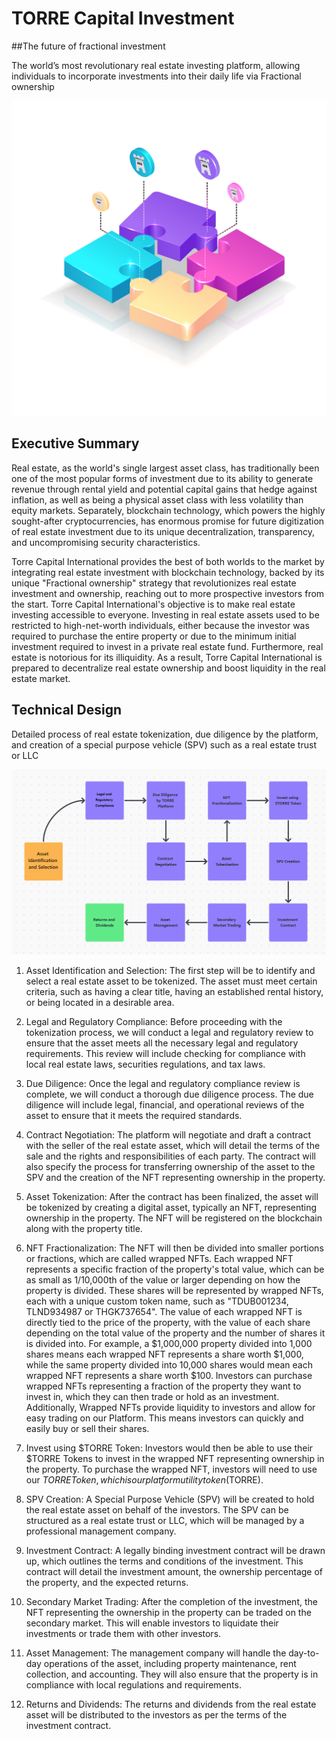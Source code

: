 # TORRE Capital Investment

##The future of fractional investment

The world’s most revolutionary real estate investing platform, allowing individuals to incorporate investments into their daily life via Fractional ownership

![hero](src/public/media/hero.png)

## Executive Summary

Real estate, as the world's single largest asset class, has traditionally been one of the most popular forms of investment due to its ability to generate revenue through rental yield and potential capital gains that hedge against inflation, as well as being a physical asset class with less volatility than equity markets. Separately, blockchain technology, which powers the highly sought-after cryptocurrencies, has enormous promise for future digitization of real estate investment due to its unique decentralization, transparency, and uncompromising security characteristics.

Torre Capital International provides the best of both worlds to the market by integrating real estate investment with blockchain technology, backed by its unique "Fractional ownership" strategy that revolutionizes real estate investment and ownership, reaching out to more prospective investors from the start. Torre Capital International's objective is to make real estate investing accessible to everyone. Investing in real estate assets used to be restricted to high-net-worth individuals, either because the investor was required to purchase the entire property or due to the minimum initial investment required to invest in a private real estate fund. Furthermore, real estate is notorious for its illiquidity. As a result, Torre Capital International is prepared to decentralize real estate ownership and boost liquidity in the real estate market.

## Technical Design

Detailed process of real estate tokenization, due diligence by the platform, and creation of a special purpose vehicle (SPV) such as a real estate trust or LLC

![hero](src/public/media/process.png)

1. Asset Identification and Selection: The first step will be to identify and select a real estate asset to be tokenized. The asset must meet certain criteria, such as having a clear title, having an established rental history, or being located in a desirable area.

2. Legal and Regulatory Compliance: Before proceeding with the tokenization process, we will conduct a legal and regulatory review to ensure that the asset meets all the necessary legal and regulatory requirements. This review will include checking for compliance with local real estate laws, securities regulations, and tax laws.

3. Due Diligence: Once the legal and regulatory compliance review is complete, we will conduct a thorough due diligence process. The due diligence will include legal, financial, and operational reviews of the asset to ensure that it meets the required standards.

4. Contract Negotiation: The platform will negotiate and draft a contract with the seller of the real estate asset, which will detail the terms of the sale and the rights and responsibilities of each party. The contract will also specify the process for transferring ownership of the asset to the SPV and the creation of the NFT representing ownership in the property.

5. Asset Tokenization: After the contract has been finalized, the asset will be tokenized by creating a digital asset, typically an NFT, representing ownership in the property. The NFT will be registered on the blockchain along with the property title. 

6. NFT Fractionalization: The NFT will then be divided into smaller portions or fractions, which are called wrapped NFTs. Each wrapped NFT represents a specific fraction of the property's total value, which can be as small as 1/10,000th of the value or larger depending on how the property is divided. These shares will be represented by wrapped NFTs, each with a unique custom token name, such as "TDUB001234, TLND934987 or THGK737654". The value of each wrapped NFT is directly tied to the price of the property, with the value of each share depending on the total value of the property and the number of shares it is divided into. For example, a $1,000,000 property divided into 1,000 shares means each wrapped NFT represents a share worth $1,000, while the same property divided into 10,000 shares would mean each wrapped NFT represents a share worth $100. Investors can purchase wrapped NFTs representing a fraction of the property they want to invest in, which they can then trade or hold as an investment. Additionally, Wrapped NFTs provide liquidity to investors and allow for easy trading on our Platform. This means investors can quickly and easily buy or sell their shares.

7. Invest using $TORRE Token: Investors would then be able to use their $TORRE Tokens to invest in the wrapped NFT representing ownership in the property. To purchase the wrapped NFT, investors will need to use our $TORRE Token, which is our platform utility token ($TORRE).

8. SPV Creation: A Special Purpose Vehicle (SPV) will be created to hold the real estate asset on behalf of the investors. The SPV can be structured as a real estate trust or LLC, which will be managed by a professional management company.

9. Investment Contract: A legally binding investment contract will be drawn up, which outlines the terms and conditions of the investment. This contract will detail the investment amount, the ownership percentage of the property, and the expected returns.

10. Secondary Market Trading: After the completion of the investment, the NFT representing the ownership in the property can be traded on the secondary market. This will enable investors to liquidate their investments or trade them with other investors.

11. Asset Management: The management company will handle the day-to-day operations of the asset, including property maintenance, rent collection, and accounting. They will also ensure that the property is in compliance with local regulations and requirements.

12. Returns and Dividends: The returns and dividends from the real estate asset will be distributed to the investors as per the terms of the investment contract.



